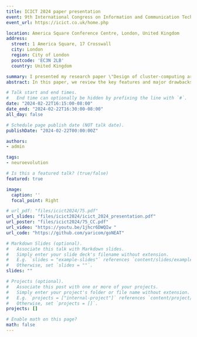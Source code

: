 ```yaml
---
title: ICICT 2024 paper presentation
event: 9th International Congress on Information and Communication Technology, London, United Kingdom
event_url: https://icict.co.uk/home.php

location: America Square Conference Centre, London, United Kingdom
address:
  street: 1 America Square, 17 Crosswall
  city: London
  region: City of London
  postcode: 'EC3N 2LB'
  country: United Kingdom

summary: I presented my research paper \"Design of cluster-computing architecture to improve training speed of the Neuroevolution algorithm\"
abstract: In this paper, we review the key features and major drawbacks of the Neuroevolution of Augmenting Topologies (NEAT) algorithm, such as slow training speed that limits its area of application. The main reason for the performance issues of the NEAT algorithm is the huge number of calculations required at the end of each epoch to estimate the fitness of each organism in the population. We propose a software system architecture that can be implemented to solve NEAT performance problems based on Ray cluster-computing framework. Finally, we demonstrate how fitness estimation computations can be distributed across stateless distributed workers deployed either on-premise or in the cloud using Ray framework.

# Talk start and end times.
#   End time can optionally be hidden by prefixing the line with `#`.
date: "2024-02-22T16:15:00-08:00"
date_end: "2024-02-22T16:30:00-08:00"
all_day: false

# Schedule page publish date (NOT talk date).
publishDate: "2024-02-22T00:00:00Z"

authors: 
- admin

tags:
- neuroevolution

# Is this a featured talk? (true/false)
featured: true

image:
  caption: ''
  focal_point: Right

# url_pdf: "files/icict2024/75.pdf"
url_slides: "files/icict2024/icict_2024_presentation.pdf"
url_poster: "files/icict2024/75_CC.pdf"
url_video: "https://youtu.be/1jhcr6DWQIw "
url_code: "https://github.com/yaricom/goNEAT"

# Markdown Slides (optional).
#   Associate this talk with Markdown slides.
#   Simply enter your slide deck's filename without extension.
#   E.g. `slides = "example-slides"` references `content/slides/example-slides.md`.
#   Otherwise, set `slides = ""`.
slides: ""

# Projects (optional).
#   Associate this post with one or more of your projects.
#   Simply enter your project's folder or file name without extension.
#   E.g. `projects = ["internal-project"]` references `content/project/deep-learning/index.md`.
#   Otherwise, set `projects = []`.
projects: []

# Enable math on this page?
math: false
---
```

